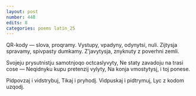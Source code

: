 ```yaml
---
layout: post
number: 448
edits: 8
categories: poems latin_25
---
```


QR-kody — slova, proqramy.
Vystupy, vpadyny, odynytsi, nuli.
Zijtysja spravamy, spivpasty dumkamy.
Zʼjavytysja, znyknuty z poverhni zemli.

Svojeju prysutnistju samotnjoqo octcaslyvyty,
Ne staty zavadoju na trasi cose —
Neqidnyku kupu pretenzij vylyty,
Na konja vmostytysj, i toj ponese.

Pidpovzaj i vidstrybuj,
Tikaj i pryhodj.
Vidpuskaj i pidtrymuj,
Lyc z kodom uzqodj.
